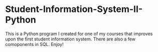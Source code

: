 # Student-Information-System-II-Python
This is a Python program I created for one of my courses that improves upon the first student information system. There are also a few comoponents in SQL. Enjoy!
